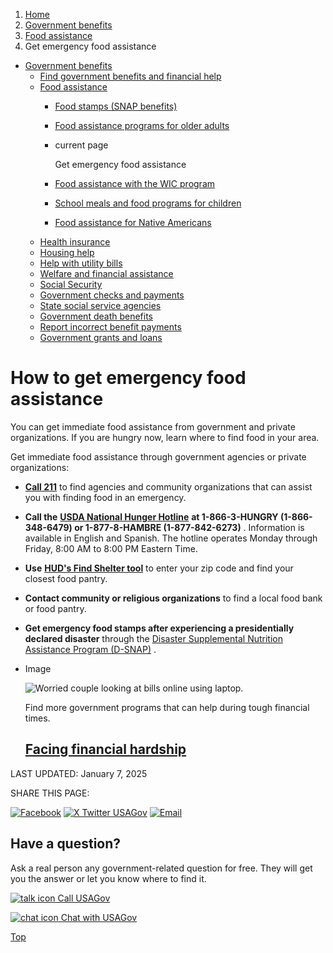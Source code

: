 1. [Home](/)
2. [Government benefits](/benefits)
3. [Food assistance](/food-help)
4. Get emergency food assistance

* [Government benefits](/benefits)
  + [Find government benefits and financial help](/benefit-finder)
  + [Food assistance](/food-help)
    - [Food stamps (SNAP benefits)](/food-stamps)
    - [Food assistance programs for older adults](/senior-food-programs)
    - current page

      Get emergency food assistance
    - [Food assistance with the WIC program](/food-assistance)
    - [School meals and food programs for children](/school-meals)
    - [Food assistance for Native Americans](/native-american-food-programs)
  + [Health insurance](/health-insurance)
  + [Housing help](/housing-help)
  + [Help with utility bills](/help-with-utility-bills)
  + [Welfare and financial assistance](/welfare-and-financial-assistance)
  + [Social Security](/social-security)
  + [Government checks and payments](/government-checks-payments)
  + [State social service agencies](/state-social-services)
  + [Government death benefits](/government-death-benefits)
  + [Report incorrect benefit payments](/report-incorrect-benefit-payments)
  + [Government grants and loans](/government-grants-and-loans)

How to get emergency food assistance
====================================

You can get immediate food assistance from government and private organizations. If you are hungry now, learn where to find food in your area.

Get immediate food assistance through government agencies or private organizations:

* [**Call 211**](https://www.211.org/)
  to find agencies and community organizations that can assist you with finding food in an emergency.
* **Call the**
  [**USDA National Hunger Hotline**](https://www.fns.usda.gov/national-hunger-hotline)
  **at 1-866-3-HUNGRY (1-866-348-6479) or 1-877-8-HAMBRE (1-877-842-6273)**
  . Information is available in English and Spanish. The hotline operates Monday through Friday, 8:00 AM to 8:00 PM Eastern Time.
* **Use**
  [**HUD's Find Shelter tool**](https://www.hud.gov/findshelter)
  to enter your zip code and find your closest food pantry.
* **Contact community or religious organizations**
  to find a local food bank or food pantry.
* **Get emergency food stamps after experiencing a presidentially declared disaster**
  through the
  [Disaster Supplemental Nutrition Assistance Program (D-SNAP)](/disaster-food-help)
  .

* Image

  ![Worried couple looking at bills online using laptop.](https://www.usa.gov/s3/files/styles/large/public/2023-01/Banner_img_Life_FInancial_hardship_en.png?itok=Nx2JnK1W)

  Find more government programs that can help during tough financial times.

  [Facing financial hardship](/financial-hardship)
  ------------------------------------------------

LAST UPDATED:
January 7, 2025

SHARE THIS PAGE:

[![Facebook](/themes/custom/usagov/images/social-media-icons/Facebook_Icon.svg)](https://www.facebook.com/sharer/sharer.php?u=https://www.usa.gov/emergency-food-assistance&v=3)
[![X Twitter USAGov](/themes/custom/usagov/images/social-media-icons/X_Twitter_Icon.svg?version=2)](https://twitter.com/intent/tweet?source=webclient&text=https://www.usa.gov/emergency-food-assistance)
[![Email](/themes/custom/usagov/images/social-media-icons/Email_Icon.svg?version=2)](mailto:?subject=https://www.usa.gov/emergency-food-assistance)

Have a question?
----------------

Ask a real person any government-related question for free. They will get you the answer or let you know where to find it.

[![talk icon](/themes/custom/usagov/images/ICONS_talk.png)
Call USAGov](/phone)

[![chat icon](/themes/custom/usagov/images/ICONS_chat.png)
Chat with USAGov](/chat)

[Top](#main-content)